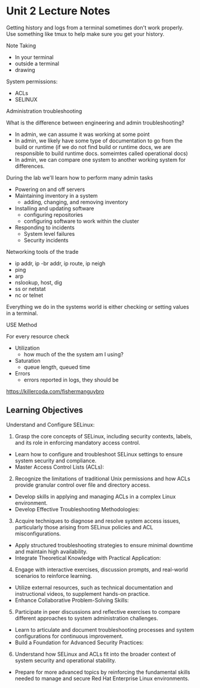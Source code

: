 # Unit 2 Lecture Notes


Getting history and logs from a terminal sometimes don't work properly.
Use something like tmux to help make sure you get your history.


Note Taking
  - In your terminal
  - outside a terminal
  - drawing

System permissions:
  - ACLs
  - SELINUX

Administration troubleshooting

What is the difference between engineering and admin troubleshooting?

  - In admin, we can assume it was working at some point
  - In admin, we likely have some type of documentation to go from the build or runtime
  (if we do not find build or runtime docs, we are responsible to build runtime docs.
  someimtes called operational docs)
  - In admin, we can compare one system to another working system for differences.


During the lab we'll learn how to perform many admin tasks

- Powering on and off servers
- Maintaining inventory in a system
  - adding, changing, and removing inventory
- Installing and updating software
  - configuring repositories
  - configuring software to work within the cluster
- Responding to incidents
  - System level failures
  - Security incidents


Networking tools of the trade

- ip addr, ip -br addr, ip route, ip neigh
- ping
- arp
- nslookup, host, dig
- ss or netstat
- nc or telnet


Everything we do in the systems world is either checking or setting values in a terminal.


USE Method

For every resource check
- Utilization
  - how much of the the system am I using?
- Saturation
  - queue length, queued time
- Errors
  - errors reported in logs, they should be




https://killercoda.com/fishermanguybro


## Learning Objectives

Understand and Configure SELinux:

1. Grasp the core concepts of SELinux, including security contexts, labels, and its role 
in enforcing mandatory access control.
  - Learn how to configure and troubleshoot SELinux settings to ensure system security and compliance.
  - Master Access Control Lists (ACLs):

2. Recognize the limitations of traditional Unix permissions and how ACLs provide granular 
control over file and directory access.
  - Develop skills in applying and managing ACLs in a complex Linux environment.
  - Develop Effective Troubleshooting Methodologies:

3. Acquire techniques to diagnose and resolve system access issues, particularly 
those arising from SELinux policies and ACL misconfigurations.
  - Apply structured troubleshooting strategies to ensure minimal downtime and maintain high availability.
  - Integrate Theoretical Knowledge with Practical Application:

4. Engage with interactive exercises, discussion prompts, and real-world scenarios to reinforce learning.
  - Utilize external resources, such as technical documentation and instructional videos, to supplement hands-on practice.
  - Enhance Collaborative Problem-Solving Skills:

5. Participate in peer discussions and reflective exercises to compare different approaches 
to system administration challenges.
  - Learn to articulate and document troubleshooting processes and system configurations for continuous improvement.
  - Build a Foundation for Advanced Security Practices:

6. Understand how SELinux and ACLs fit into the broader context of system security and 
operational stability.
  - Prepare for more advanced topics by reinforcing the fundamental skills needed to manage and
  secure Red Hat Enterprise Linux environments.




